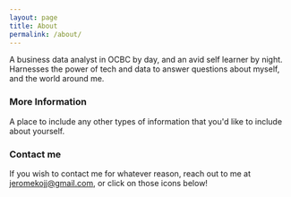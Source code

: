 ```yaml
---
layout: page
title: About
permalink: /about/
---
```


A business data analyst in OCBC by day, and an avid self learner by night. Harnesses the power of tech and data to answer questions about myself, and the world around me.

### More Information

A place to include any other types of information that you'd like to include about yourself.

### Contact me

If you wish to contact me for whatever reason, reach out to me at [jeromekojj@gmail.com](mailto:jeromekojj@gmail.com), or click on those icons below!